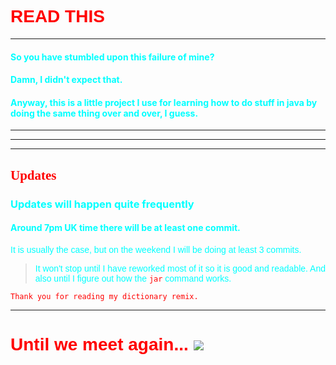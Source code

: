 # READ THIS
---
#### So you have stumbled upon this failure of mine?
#### Damn, I didn't expect that.
#### Anyway, this is a little project I use for learning how to do stuff in java by doing the same thing over and over, I guess.
---
---
---
## Updates
### Updates will happen quite frequently
#### Around 7pm UK time there will be at least one commit.
It is usually the case, but on the weekend I will be doing at least 3 commits.
>It won't stop until I have reworked most of it so it is good and readable.
>And also until I figure out how the `jar` command works.
```
Thank you for reading my dictionary remix.
```
--- 
Until we meet again... <img src="https://preview.redd.it/iolpxiggf5w61.png?width=531&format=png&auto=webp&s=65153fb4ad099b19b016cc6c62aa5bb5ddec788b">
===
<style>
    h1 {
        color: red;
        font-family: Trebuchet MS,Lucida Grande,Lucida Sans Unicode,Lucida Sans,Tahoma,sans-serif; 
    }
    p {
        color: cyan;
        font-family: helvetica;
    }
    h3 {
        color: cyan;
    }
    h4 {
        color: cyan;
    }
    code {
        color: red;
    }
    h2 {
        color: Red;
        font-family: consolas;
    }
</style>